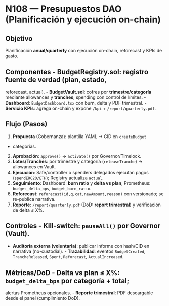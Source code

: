 # N108 — Presupuestos DAO (Planificación y ejecución on-chain) 
## Objetivo 
Planificación **anual/quarterly** con ejecución on-chain, reforecast y 
KPIs de gasto. 
## Componentes - **BudgetRegistry.sol**: registro fuente de verdad (plan, estado, 
reforecast, actual). - **BudgetVault.sol**: cofres por **trimestre/categoría** mediante 
allowances y **tranches**; spending con control de límites. - **Dashboard**: `BudgetDashboard.tsx` con burn, delta y PDF 
trimestral. - **Servicio KPIs**: agrega on-chain y expone `/kpi` + 
`/report/quarterly.pdf`. 
## Flujo (Pasos) 
1. **Propuesta** (Gobernanza): plantilla YAML → CID en `createBudget` 
+ categorías. 
2. **Aprobación**: `approve()` → `activate()` por Governor/Timelock. 
3. **Lotes/Tranches**: por trimestre y categoría (`releaseTranche`) → 
allowances en Vault. 
4. **Ejecución**: Safe/controller o spenders delegados ejecutan pagos 
(`spendERC20/ETH`); Registry actualiza `actual`. 
5. **Seguimiento**: Dashboard: **burn ratio** y **delta vs plan**; 
Prometheus: `budget_delta_bps`, `budget_burn_ratio`. 
6. **Reforecast**: `reforecast(id,q,cat,newAmount,reason)` con 
versionado; se re-publica narrativa. 
7. **Reporte**: `/report/quarterly.pdf` (DoD: **report trimestral**) y 
verificación de delta ≤ X%. 
## Controles - **Kill-switch**: `pauseAll()` por Governor (Vault). 
- **Auditoría externa (voluntaria)**: publicar informe con hash/CID en 
narrativa (no-custodial). - **Trazabilidad**: eventos `BudgetCreated`, `TrancheReleased`, 
`Spent`, `Reforecast`, `ActualIncreased`. 
## Métricas/DoD - **Delta vs plan ≤ X%**: `budget_delta_bps` por categoría + total; 
alertas Prometheus opcionales. - **Reporte trimestral**: PDF descargable desde el panel (cumplimiento 
DoD). 
